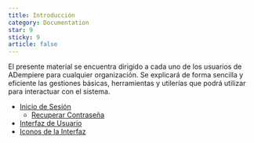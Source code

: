 ```yaml
---
title: Introducción
category: Documentation
star: 9
sticky: 9
article: false
---
```


El presente material se encuentra dirigido a cada uno de los usuarios de ADempiere para cualquier organización. Se explicará de forma sencilla y eficiente las gestiones básicas, herramientas y utilerías que podrá utilizar para interactuar con el sistema.

- [Inicio de Sesión](login)
  - [Recuperar Contraseña](password)
- [Interfaz de Usuario](user-interface)
- [Iconos de la Interfaz](icons-interface)